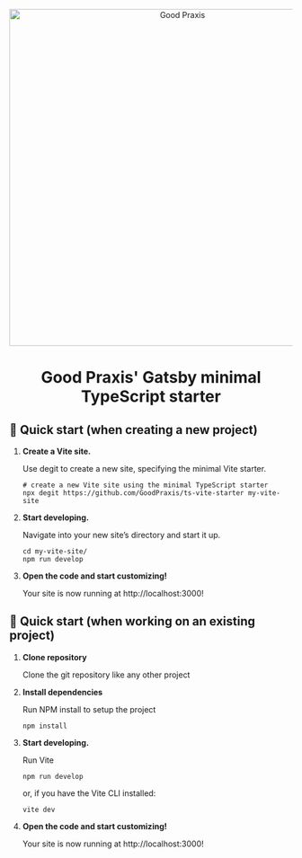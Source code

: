 <p align="center">
  <a href="https://goodpraxis.coop">
    <img alt="Good Praxis" src="https://goodpraxis.coop/images/og.png" width="600" />
  </a>
</p>
<h1 align="center">
  Good Praxis' Gatsby minimal TypeScript starter
</h1>

## 🚀 Quick start (when creating a new project)

1.  **Create a Vite site.**

    Use degit to create a new site, specifying the minimal Vite starter.

    ```shell
    # create a new Vite site using the minimal TypeScript starter
    npx degit https://github.com/GoodPraxis/ts-vite-starter my-vite-site
    ```

2.  **Start developing.**

    Navigate into your new site’s directory and start it up.

    ```shell
    cd my-vite-site/
    npm run develop
    ```

3.  **Open the code and start customizing!**

    Your site is now running at http://localhost:3000!

## 🚀 Quick start (when working on an existing project)

1.  **Clone repository**

    Clone the git repository like any other project

2.  **Install dependencies**

    Run NPM install to setup the project

    ```shell
    npm install
    ```

3.  **Start developing.**

    Run Vite

    ```shell
    npm run develop
    ```
    or, if you have the Vite CLI installed:
    ```shell
    vite dev
    ```
4. **Open the code and start customizing!**

    Your site is now running at http://localhost:3000!

